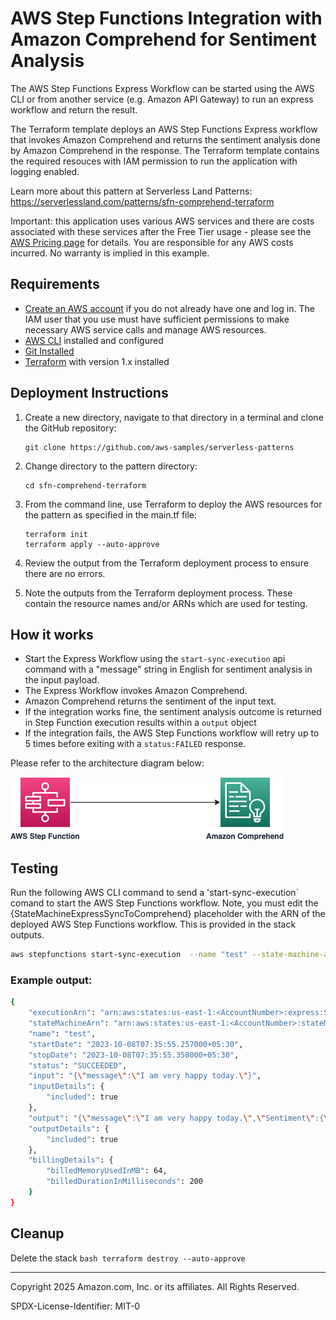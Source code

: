 # AWS Step Functions Integration with Amazon Comprehend for Sentiment Analysis

The AWS Step Functions Express Workflow can be started using the AWS CLI or from another service (e.g. Amazon API Gateway) to run an express workflow and return the result.

The Terraform template deploys an AWS Step Functions Express workflow that invokes Amazon Comprehend and returns the sentiment analysis done by Amazon Comprehend in the response. The Terraform template contains the required resouces with IAM permission to run the application with logging enabled.

Learn more about this pattern at Serverless Land Patterns: https://serverlessland.com/patterns/sfn-comprehend-terraform

Important: this application uses various AWS services and there are costs associated with these services after the Free Tier usage - please see the [AWS Pricing page](https://aws.amazon.com/pricing/) for details. You are responsible for any AWS costs incurred. No warranty is implied in this example.

## Requirements

* [Create an AWS account](https://portal.aws.amazon.com/gp/aws/developer/registration/index.html) if you do not already have one and log in. The IAM user that you use must have sufficient permissions to make necessary AWS service calls and manage AWS resources.
* [AWS CLI](https://docs.aws.amazon.com/cli/latest/userguide/install-cliv2.html) installed and configured
* [Git Installed](https://git-scm.com/book/en/v2/Getting-Started-Installing-Git)
* [Terraform](https://learn.hashicorp.com/tutorials/terraform/install-cli) with version 1.x installed

## Deployment Instructions

1. Create a new directory, navigate to that directory in a terminal and clone the GitHub repository:
    ``` 
    git clone https://github.com/aws-samples/serverless-patterns
    ```
2. Change directory to the pattern directory:
    ```
    cd sfn-comprehend-terraform
    ```
3. From the command line, use Terraform to deploy the AWS resources for the pattern as specified in the main.tf file:
    ```
    terraform init
    terraform apply --auto-approve
    ```
4. Review the output from the Terraform deployment process to ensure there are no errors.

5. Note the outputs from the Terraform deployment process. These contain the resource names and/or ARNs which are used for testing.

## How it works

* Start the Express Workflow using the `start-sync-execution` api command with a "message" string in English for sentiment analysis in the input payload.
* The Express Workflow invokes Amazon Comprehend.
* Amazon Comprehend returns the sentiment of the input text. 
* If the integration works fine, the sentiment analysis outcome is returned in Step Function execution results within a `output` object
* If the integration fails, the AWS Step Functions workflow will retry up to 5 times before exiting with a `status:FAILED` response.

Please refer to the architecture diagram below:

![End to End Architecture](image/architecture.png)


## Testing

Run the following AWS CLI command to send a 'start-sync-execution` comand to start the AWS Step Functions workflow. Note, you must edit the {StateMachineExpressSyncToComprehend} placeholder with the ARN of the deployed AWS Step Functions workflow. This is provided in the stack outputs.

```bash
aws stepfunctions start-sync-execution  --name "test" --state-machine-arn "{StateMachineExpressSyncToComprehend}" --input "{\"message\":\"I am very happy today.\"}"
```

### Example output:

```bash
{
    "executionArn": "arn:aws:states:us-east-1:<AccountNumber>:express:StateMachineExpressSyncToComprehend-cqmUxRLjlvq7:test:8b75495d-cb96-4933-ac25-1f908050e33d",
    "stateMachineArn": "arn:aws:states:us-east-1:<AccountNumber>:stateMachine:StateMachineExpressSyncToComprehend-cqmUxRLjlvq7",
    "name": "test",
    "startDate": "2023-10-08T07:35:55.257000+05:30",
    "stopDate": "2023-10-08T07:35:55.358000+05:30",
    "status": "SUCCEEDED",
    "input": "{\"message\":\"I am very happy today.\"}",
    "inputDetails": {
        "included": true
    },
    "output": "{\"message\":\"I am very happy today.\",\"Sentiment\":{\"Sentiment\":\"POSITIVE\",\"SentimentScore\":{\"Mixed\":1.4907288E-4,\"Negative\":1.3237515E-4,\"Neutral\":3.8026855E-4,\"Positive\":0.9993383}}}",
    "outputDetails": {
        "included": true
    },
    "billingDetails": {
        "billedMemoryUsedInMB": 64,
        "billedDurationInMilliseconds": 200
    }
}
```
## Cleanup
 
Delete the stack
    ```bash
    terraform destroy --auto-approve
    ```

----
Copyright 2025 Amazon.com, Inc. or its affiliates. All Rights Reserved.

SPDX-License-Identifier: MIT-0
